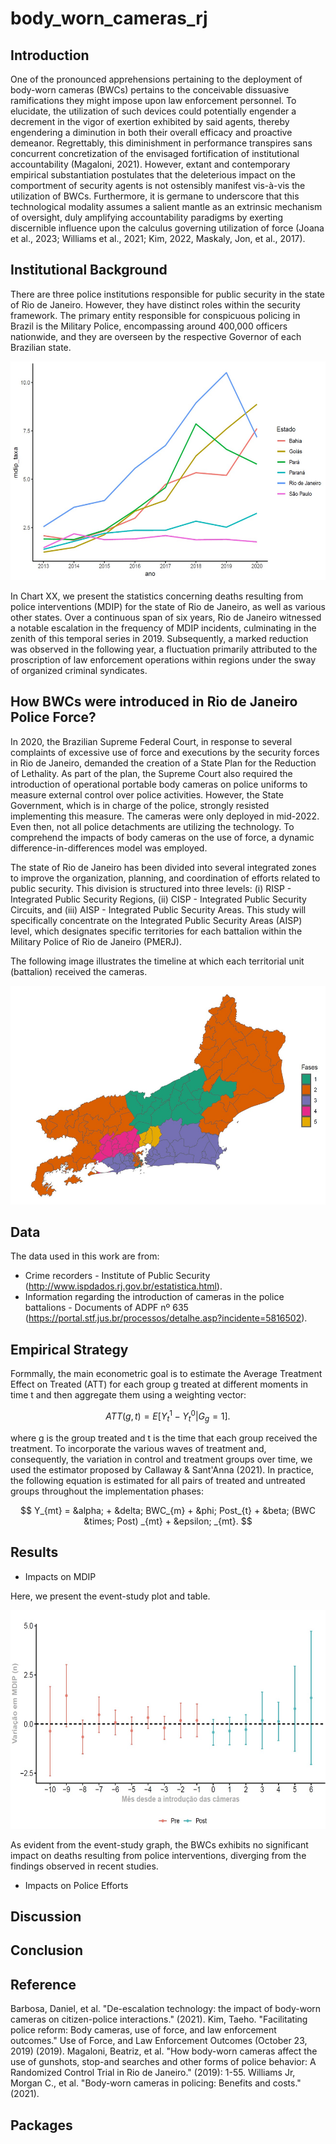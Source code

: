 # body_worn_cameras_rj

## Introduction

One of the pronounced apprehensions pertaining to the deployment of body-worn cameras (BWCs) pertains to the conceivable dissuasive ramifications they might impose upon law enforcement personnel. To elucidate, the utilization of such devices could potentially engender a decrement in the vigor of exertion exhibited by said agents, thereby engendering a diminution in both their overall efficacy and proactive demeanor. Regrettably, this diminishment in performance transpires sans concurrent concretization of the envisaged fortification of institutional accountability (Magaloni, 2021). However, extant and contemporary empirical substantiation postulates that the deleterious impact on the comportment of security agents is not ostensibly manifest vis-à-vis the utilization of BWCs. Furthermore, it is germane to underscore that this technological modality assumes a salient mantle as an extrinsic mechanism of oversight, duly amplifying accountability paradigms by exerting discernible influence upon the calculus governing utilization of force (Joana et al., 2023; Williams et al., 2021; Kim, 2022, Maskaly, Jon, et al., 2017).

## Institutional Background


There are three police institutions responsible for public security in the state of Rio de Janeiro. However, they have distinct roles within the security framework. The primary entity responsible for conspicuous policing in Brazil is the Military Police, encompassing around 400,000 officers nationwide, and they are overseen by the respective Governor of each Brazilian state.

<p align="center">

<img src="Image/serie_temporal_mdip_taxa_estado.jpg" alt="Graph" width="600" height="350">

In Chart XX, we present the statistics concerning deaths resulting from police interventions (MDIP) for the state of Rio de Janeiro, as well as various other states. Over a continuous span of six years, Rio de Janeiro witnessed a notable escalation in the frequency of MDIP incidents, culminating in the zenith of this temporal series in 2019. Subsequently, a marked reduction was observed in the following year, a fluctuation primarily attributed to the proscription of law enforcement operations within regions under the sway of organized criminal syndicates.

## How BWCs were introduced in Rio de Janeiro Police Force?

In 2020, the Brazilian Supreme Federal Court, in response to several complaints of excessive use of force and executions by the security forces in Rio de Janeiro, demanded the creation of a State Plan for the Reduction of Lethality. As part of the plan, the Supreme Court also required the introduction of operational portable body cameras on police uniforms to measure external control over police activities. However, the State Government, which is in charge of the police, strongly resisted implementing this measure. The cameras were only deployed in mid-2022. Even then, not all police detachments are utilizing the technology. To comprehend the impacts of body cameras on the use of force, a dynamic difference-in-differences model was employed. 

The state of Rio de Janeiro has been divided into several integrated zones to improve the organization, planning, and coordination of efforts related to public security. This division is structured into three levels: (i) RISP - Integrated Public Security Regions, (ii) CISP - Integrated Public Security Circuits, and (iii) AISP - Integrated Public Security Areas. This study will specifically concentrate on the Integrated Public Security Areas (AISP) level, which designates specific territories for each battalion within the Military Police of Rio de Janeiro (PMERJ).

The following image illustrates the timeline at which each territorial unit (battalion) received the cameras.

<p align="center">

<img src="Image/fases_implemtacao_cameras.jpg" alt="Graph1" width="600" height="350">

## Data

The data used in this work are from:

* Crime recorders - Institute of Public Security (http://www.ispdados.rj.gov.br/estatistica.html).
* Information regarding the introduction of cameras in the police battalions - Documents of ADPF nº 635 (https://portal.stf.jus.br/processos/detalhe.asp?incidente=5816502).

## Empirical Strategy

Formmally, the main econometric goal is to estimate the Average Treatment Effect on Treated (ATT) for each group g treated at different moments in time t and then aggregate them using a weighting vector:

$$ 
ATT(g,t) = E[Y_{t}^{1} - Y_{t}^{0} | G_{g} = 1].
$$

where g is the group treated and t is the time that each group received the treatment. To incorporate the various waves of treatment and, consequently, the variation in control and treatment groups over time, we used the estimator proposed by Callaway & Sant'Anna (2021). In practice, the following equation is estimated for all pairs of treated and untreated groups throughout the implementation phases:

 $$ 
Y_{mt} = &alpha; + &delta; BWC_{m} + &phi; Post_{t} + &beta;  (BWC &times; Post) _{mt} + &epsilon; _{mt}.
$$

## Results

* Impacts on MDIP

Here, we present the event-study plot and table.

<p align="center">

<img src="Image/att_mdip_did.jpg" alt="Graph2" width="600" height="350">

As evident from the event-study graph, the BWCs exhibits no significant impact on deaths resulting from police interventions, diverging from the findings observed in recent studies.

* Impacts on Police Efforts

## Discussion



## Conclusion



## Reference

Barbosa, Daniel, et al. "De-escalation technology: the impact of body-worn cameras on citizen-police interactions." (2021).
Kim, Taeho. "Facilitating police reform: Body cameras, use of force, and law enforcement outcomes." Use of Force, and Law Enforcement Outcomes (October 23, 2019) (2019).
Magaloni, Beatriz, et al. "How body-worn cameras affect the use of gunshots, stop-and searches and other forms of police behavior: A Randomized Control Trial in Rio de Janeiro." (2019): 1-55.
Williams Jr, Morgan C., et al. "Body-worn cameras in policing: Benefits and costs." (2021).


## Packages

